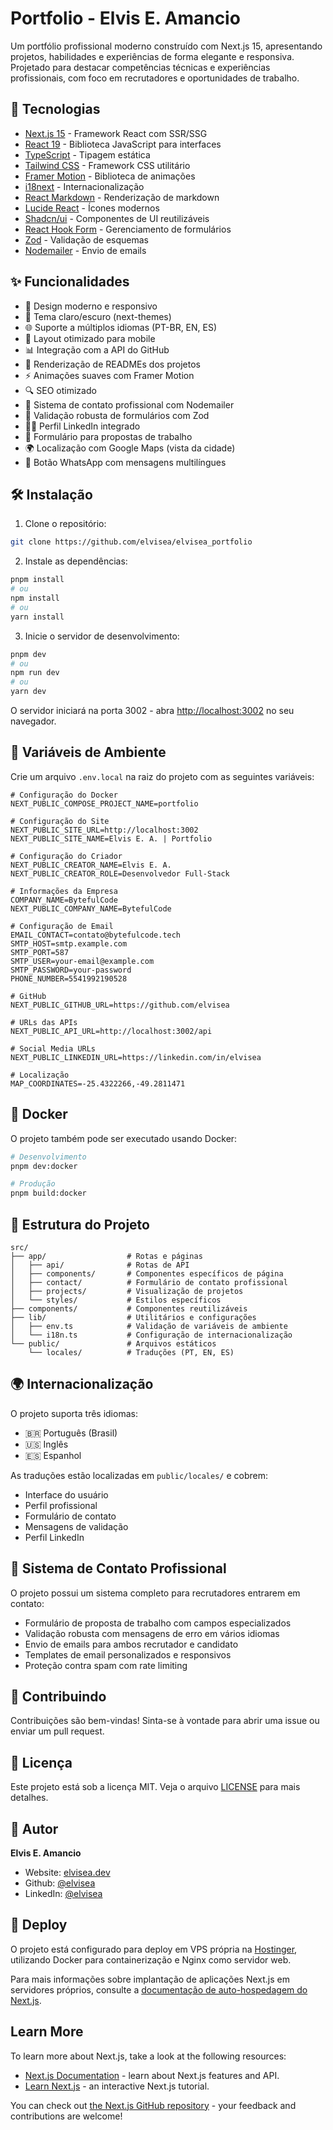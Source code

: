 # Portfolio - Elvis E. Amancio

Um portfólio profissional moderno construído com Next.js 15, apresentando projetos, habilidades e experiências de forma elegante e responsiva. Projetado para destacar competências técnicas e experiências profissionais, com foco em recrutadores e oportunidades de trabalho.

## 🚀 Tecnologias

- [Next.js 15](https://nextjs.org/) - Framework React com SSR/SSG
- [React 19](https://react.dev/) - Biblioteca JavaScript para interfaces
- [TypeScript](https://www.typescriptlang.org/) - Tipagem estática
- [Tailwind CSS](https://tailwindcss.com/) - Framework CSS utilitário
- [Framer Motion](https://www.framer.com/motion/) - Biblioteca de animações
- [i18next](https://www.i18next.com/) - Internacionalização
- [React Markdown](https://github.com/remarkjs/react-markdown) - Renderização de markdown
- [Lucide React](https://lucide.dev/) - Ícones modernos
- [Shadcn/ui](https://ui.shadcn.com/) - Componentes de UI reutilizáveis
- [React Hook Form](https://react-hook-form.com/) - Gerenciamento de formulários
- [Zod](https://zod.dev/) - Validação de esquemas
- [Nodemailer](https://nodemailer.com/) - Envio de emails

## ✨ Funcionalidades

- 🎨 Design moderno e responsivo
- 🌙 Tema claro/escuro (next-themes)
- 🌐 Suporte a múltiplos idiomas (PT-BR, EN, ES)
- 📱 Layout otimizado para mobile
- 📊 Integração com a API do GitHub
- 📝 Renderização de READMEs dos projetos
- ⚡ Animações suaves com Framer Motion
- 🔍 SEO otimizado
- 📨 Sistema de contato profissional com Nodemailer
- 🎯 Validação robusta de formulários com Zod
- 👨‍💼 Perfil LinkedIn integrado
- 📝 Formulário para propostas de trabalho
- 🌍 Localização com Google Maps (vista da cidade)
- 💬 Botão WhatsApp com mensagens multilíngues

## 🛠️ Instalação

1. Clone o repositório:

```bash
git clone https://github.com/elvisea/elvisea_portfolio
```

2. Instale as dependências:

```bash
pnpm install
# ou
npm install
# ou
yarn install
```

3. Inicie o servidor de desenvolvimento:

```bash
pnpm dev
# ou
npm run dev
# ou
yarn dev
```

O servidor iniciará na porta 3002 - abra [http://localhost:3002](http://localhost:3002) no seu navegador.

## 🔧 Variáveis de Ambiente

Crie um arquivo `.env.local` na raiz do projeto com as seguintes variáveis:

```
# Configuração do Docker
NEXT_PUBLIC_COMPOSE_PROJECT_NAME=portfolio

# Configuração do Site
NEXT_PUBLIC_SITE_URL=http://localhost:3002
NEXT_PUBLIC_SITE_NAME=Elvis E. A. | Portfolio

# Configuração do Criador
NEXT_PUBLIC_CREATOR_NAME=Elvis E. A.
NEXT_PUBLIC_CREATOR_ROLE=Desenvolvedor Full-Stack

# Informações da Empresa
COMPANY_NAME=BytefulCode
NEXT_PUBLIC_COMPANY_NAME=BytefulCode

# Configuração de Email
EMAIL_CONTACT=contato@bytefulcode.tech
SMTP_HOST=smtp.example.com
SMTP_PORT=587
SMTP_USER=your-email@example.com
SMTP_PASSWORD=your-password
PHONE_NUMBER=5541992190528

# GitHub
NEXT_PUBLIC_GITHUB_URL=https://github.com/elvisea

# URLs das APIs
NEXT_PUBLIC_API_URL=http://localhost:3002/api

# Social Media URLs
NEXT_PUBLIC_LINKEDIN_URL=https://linkedin.com/in/elvisea

# Localização
MAP_COORDINATES=-25.4322266,-49.2811471
```

## 🐳 Docker

O projeto também pode ser executado usando Docker:

```bash
# Desenvolvimento
pnpm dev:docker

# Produção
pnpm build:docker
```

## 📁 Estrutura do Projeto

```
src/
├── app/                  # Rotas e páginas
│   ├── api/              # Rotas de API
│   ├── components/       # Componentes específicos de página
│   ├── contact/          # Formulário de contato profissional
│   ├── projects/         # Visualização de projetos
│   └── styles/           # Estilos específicos
├── components/           # Componentes reutilizáveis
├── lib/                  # Utilitários e configurações
│   ├── env.ts            # Validação de variáveis de ambiente
│   └── i18n.ts           # Configuração de internacionalização
└── public/               # Arquivos estáticos
    └── locales/          # Traduções (PT, EN, ES)
```

## 🌍 Internacionalização

O projeto suporta três idiomas:

- 🇧🇷 Português (Brasil)
- 🇺🇸 Inglês
- 🇪🇸 Espanhol

As traduções estão localizadas em `public/locales/` e cobrem:

- Interface do usuário
- Perfil profissional
- Formulário de contato
- Mensagens de validação
- Perfil LinkedIn

## 📧 Sistema de Contato Profissional

O projeto possui um sistema completo para recrutadores entrarem em contato:

- Formulário de proposta de trabalho com campos especializados
- Validação robusta com mensagens de erro em vários idiomas
- Envio de emails para ambos recrutador e candidato
- Templates de email personalizados e responsivos
- Proteção contra spam com rate limiting

## 🤝 Contribuindo

Contribuições são bem-vindas! Sinta-se à vontade para abrir uma issue ou enviar um pull request.

## 📝 Licença

Este projeto está sob a licença MIT. Veja o arquivo [LICENSE](LICENSE) para mais detalhes.

## 👤 Autor

**Elvis E. Amancio**

- Website: [elvisea.dev](https://elvisea.dev)
- Github: [@elvisea](https://github.com/elvisea)
- LinkedIn: [@elvisea](https://linkedin.com/in/elvisea)

## 🚀 Deploy

O projeto está configurado para deploy em VPS própria na [Hostinger](https://hostinger.com.br), utilizando Docker para containerização e Nginx como servidor web.

Para mais informações sobre implantação de aplicações Next.js em servidores próprios, consulte a [documentação de auto-hospedagem do Next.js](https://nextjs.org/docs/app/building-your-application/deploying#self-hosting).

## Learn More

To learn more about Next.js, take a look at the following resources:

- [Next.js Documentation](https://nextjs.org/docs) - learn about Next.js features and API.
- [Learn Next.js](https://nextjs.org/learn) - an interactive Next.js tutorial.

You can check out [the Next.js GitHub repository](https://github.com/vercel/next.js) - your feedback and contributions are welcome!

